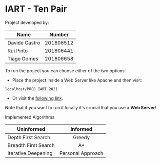 # IART - Ten Pair

Project developed by:

| Name          | Number        |
| ------------- |:-------------:|
| Davide Castro | 201806512     |
| Rui Pinto     | 201806441     |
| Tiago Gomes   | 201806658     |

To run the project you can choose either of the two options:

- Place the project inside a Web Server like Apache and then visit: <br>
```
localhost/PROJ_IART_2021
```

- Or visit the [following link](https://2dukes.github.io/PROJ_IART_2021/src/).

Note that if you want to run it locally it's crucial that you use a **Web Server**!

Implemented Algorithms:

| Uninformed            | Informed           |
| --------------------  |:------------------:|
| Depth First Search    | Greedy             |
| Breadth First Search  | A*                 |
| Iterative Deepening   | Personal Approach  |
